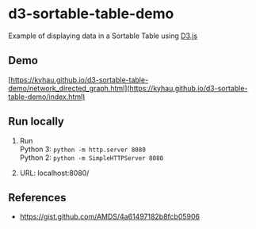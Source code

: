 # d3-sortable-table-demo
Example of displaying data in a Sortable Table using [D3.js](https://d3js.org/)

## Demo

[https://kyhau.github.io/d3-sortable-table-demo/network_directed_graph.html](https://kyhau.github.io/d3-sortable-table-demo/index.html)

## Run locally

1. Run
<br>Python 3: `python -m http.server 8080`
<br>Python 2: `python -m SimpleHTTPServer 8080`

2. URL: localhost:8080/

## References
- https://gist.github.com/AMDS/4a61497182b8fcb05906
